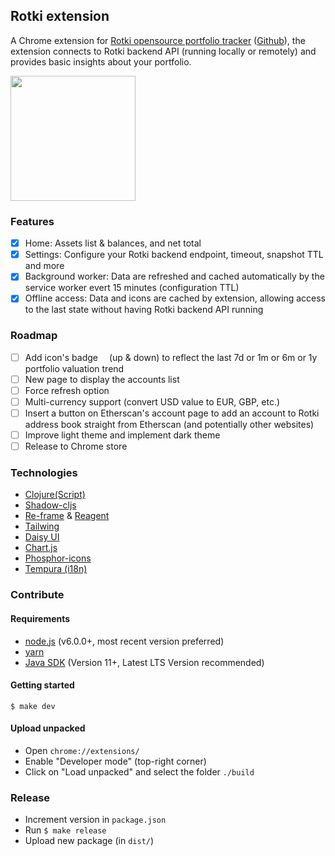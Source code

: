 
## Rotki extension


A Chrome extension for [Rotki opensource portfolio tracker](https://rotki.com/) ([Github](https://github.com/rotki/rotki)), the extension connects to Rotki backend API (running locally or remotely) and provides basic insights about your portfolio.

<img src='https://i.ibb.co/S3yXFch/Screenshot-at-Dec-08-20-48-44.png' width='200'>

### Features
- [X] Home: Assets list & balances, and net total
- [X] Settings: Configure your Rotki backend endpoint, timeout, snapshot TTL and more
- [X] Background worker: Data are refreshed and cached automatically by the service worker evert 15 minutes (configuration TTL)
- [X] Offline access: Data and icons are cached by extension, allowing access to the last state without having Rotki backend API running

### Roadmap
- [ ] Add icon's badge <img src='https://t3.ftcdn.net/jpg/05/72/97/80/360_F_572978085_QOpHNLOHSZGu9T5qXENChujPGytJ3mdo.jpg' height='10'> (up & down) to reflect the last 7d or 1m or 6m or 1y portfolio valuation trend
- [ ] New page to display the accounts list
- [ ] Force refresh option
- [ ] Multi-currency support (convert USD value to EUR, GBP, etc.)
- [ ] Insert a button on Etherscan's account page to add an account to Rotki address book straight from Etherscan (and potentially other websites)
- [ ] Improve light theme and implement dark theme
- [ ] Release to Chrome store

### Technologies

- [Clojure(Script)](https://clojurescript.org/)
- [Shadow-cljs](https://github.com/thheller/shadow-cljs)
- [Re-frame](https://day8.github.io/re-frame/) & [Reagent](https://reagent-project.github.io/)
- [Tailwing](https://tailwindcss.com/)
- [Daisy UI](https://daisyui.com/)
- [Chart.js](https://www.chartjs.org/)
- [Phosphor-icons](https://phosphoricons.com/)
- [Tempura (i18n)](https://github.com/taoensso/tempura)

### Contribute

#### Requirements

- [node.js](https://nodejs.org) (v6.0.0+, most recent version preferred)
- [yarn](https://www.yarnpkg.com)
- [Java SDK](https://adoptium.net/) (Version 11+, Latest LTS Version recommended)

#### Getting started

```
$ make dev
```

#### Upload unpacked

- Open `chrome://extensions/`
- Enable "Developer mode" (top-right corner)
- Click on "Load unpacked" and select the folder `./build`


### Release

- Increment version in `package.json`
- Run `$ make release`
- Upload new package (in `dist/`)